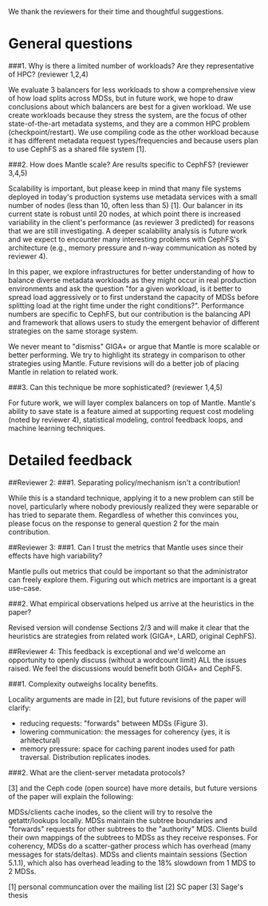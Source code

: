 We thank the reviewers for their time and thoughtful suggestions.

# General questions
###1. Why is there a limited number of workloads? Are they representative of HPC?
(reviewer 1,2,4)

We evaluate 3 balancers for less workloads to show a comprehensive view of how load splits across MDSs, but in future work, we hope to draw conclusions about which balancers are best for a given workload. We use create workloads because they stress the system, are the focus of other state-of-the-art metadata systems, and they are a common HPC problem (checkpoint/restart). We use compiling code as the other workload because it has different metadata request types/frequencies and because users plan to use CephFS as a shared file system [1].

###2. How does Mantle scale? Are results specific to CephFS?
(reviewer 3,4,5)

Scalability is important, but please keep in mind that many file systems deployed in today's production systems use metadata services with a small number of nodes (less than 10, often less than 5) [1]. Our balancer in its current state is robust until 20 nodes, at which point there is increased variability in the client's performance (as reviewer 3 predicted) for reasons that we are still investigating. A deeper scalability analysis is future work and we expect to encounter many interesting problems with CephFS's architecture (e.g., memory pressure and n-way communication as noted by reviewer 4).

In this paper, we explore infrastructures for better understanding of how to balance diverse metadata workloads as they might occur in real production environments and ask the question "for a given workload, is it better to spread load aggressively or to first understand the capacity of MDSs before splitting load at the right time under the right conditions?". Performance numbers are specific to CephFS, but our contribution is the balancing API and framework that allows users to study the emergent behavior of different strategies on the same storage system.

We never meant to "dismiss" GIGA+ or argue that Mantle is more scalable or better performing. We try to highlight its strategy in comparison to other strategies using Mantle. Future revisions will do a better job of placing Mantle in relation to related work. 

###3. Can this technique be more sophisticated?
(reviewer 1,4,5)

For future work, we will layer complex balancers on top of Mantle. Mantle's ability to save state is a feature aimed at supporting request cost modeling (noted by reviewer 4), statistical modeling, control feedback loops, and machine learning techniques. 


# Detailed feedback
##Reviewer 2: 
###1. Separating policy/mechanism isn't a contribution!

While this is a standard technique, applying it to a new problem can still be novel, particularly where nobody previously realized they were separable or has tried to separate them. Regardless of whether this convinces you, please focus on the response to general question 2 for the main contribution.

##Reviewer 3:
###1. Can I trust the metrics that Mantle uses since their effects have high variability?

Mantle pulls out metrics that could be important so that the administrator can freely explore them. Figuring out which metrics are important is a great use-case.

###2. What empirical observations helped us arrive at the heuristics in the paper?

Revised version will condense Sections 2/3 and will make it clear that the heuristics are strategies from related work (GIGA+, LARD, original CephFS).

##Reviewer 4:
This feedback is exceptional and we'd welcome an opportunity to openly discuss (without a wordcount limit) ALL the issues raised. We feel the discussions would benefit both GIGA+ and CephFS.

###1. Complexity outweighs locality benefits.

Locality arguments are made in [2], but future revisions of the paper will clarify:
- reducing requests: "forwards" between MDSs (Figure 3). 
- lowering communication: the messages for coherency (yes, it is arhitectural)
- memory pressure: space for caching parent inodes used for path traversal. Distribution replicates inodes.

###2. What are the client-server metadata protocols?

[3] and the Ceph code (open source) have more details, but future versions of the paper will explain the following: 

MDSs/clients cache inodes, so the client will try to resolve the getattr/lookups locally. MDSs maintain the subtree boundaries and "forwards" requests for other subtrees to the "authority" MDS. Clients build their own mappings of the subtrees to MDSs as they receive responses. For coherency, MDSs do a scatter-gather process which has overhead (many messages for stats/deltas). MDSs and clients maintain sessions (Section 5.1.1), which also has overhead leading to the 18% slowdown from 1 MDS to 2 MDSs.

[1] personal communcation over the mailing list
[2] SC paper
[3] Sage's thesis
